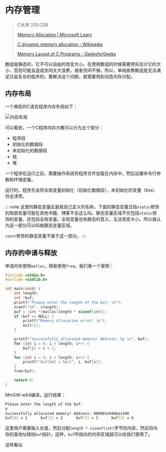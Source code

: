 # 内存管理

> C大师 233-238
>
> [Memory Allocation | Microsoft Learn](https://learn.microsoft.com/en-us/cpp/c-runtime-library/memory-allocation?view=msvc-170)
>
> [C dynamic memory allocation - Wikipedia](https://en.wikipedia.org/wiki/C_dynamic_memory_allocation)
>
> [Memory Layout of C Programs - GeeksforGeeks](https://www.geeksforgeeks.org/memory-layout-of-c-program/)

数组是静态的，它不可以自由的改变大小。在使用数组的时候需要预先估计它的大小，否则可能会造成空间太大浪费，或者空间不够。所以，单纯依靠数组是无法满足日益复杂的程序的。要解决这个问题，就需要用到动态内存分配。

## 内存布局

一个典型的C语言程序内存布局如下：

![内存布局](/C/meory-layout.svg)

可以看到，一个C程序内存大概可以分为五个部分：

- 程序段
- 初始化的数据段
- 未初始化的数据段
- 栈
- 堆

一个程序在运行之前，需要操作系统将程序文件加载在内存中，然后设置命令行参数和环境变量。

运行时，程序先会将全局变量初始化（初始化数据段），未初始化的变量（bss）将会清零。

::: note
这里的静态变量区是我自己定义的名称，下面的静态变量泛指`static`修饰的局部变量可能在其他书籍、博客不会这么叫。静态变量区域不仅包括`static`修饰的变量，还包括全局变量。全局变量也有静态的意义，无法改变大小。所以我认为这一部分可以叫做静态变量区域。

`const`修饰的静态变量不属于这一部分。
:::

## 内存的申请与释放

申请内存使用`malloc`，释放使用`free`。我们看一个案例：

``` C
#include <stdio.h>
#include <stdlib.h>

int main(void) {
    int length;
    int *buf;
    printf("Please enter the length of the buf: \n");
    scanf("%d", &length);
    buf = (int *)malloc(length * sizeof(int));
    if (buf == NULL) {
        printf("Memory allocation error! \n");
        exit(1);
    }

    printf("Successfully allocated memory! Address: %p \n", buf);
    for (int i = 0; i < length; i++) {
        buf[i] = i + 1;
    }
    for (int i = 0; i < length; i++) {
        printf("buf[%d] = %d\t", i, buf[i]);
    }
    free(buf);

    return 0;
}
```

MinGW-w64编译，运行结果：

``` bash
Please enter the length of the buf:
4
Successfully allocated memory! Address: 000001e9486a14d0
buf[0] = 1      buf[1] = 2      buf[2] = 3      buf[3] = 4
```

这里用户需要输入长度，然后分配`length * sizeof(int)`字节的内存，然后将内存的首地址赋给`buf`指针。这样，`buf`所指向的内存区域就可以给我们使用了。

这样看似

